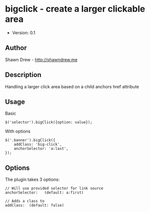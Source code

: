 # bigclick - create a larger clickable area 

* Version: 0.1

## Author

Shawn Drew - http://shawndrew.me

## Description

Handling a larger click area based on a child anchors href attribute

## Usage

Basic

	$('selector').bigClick({option: value});
	
With options

	$('.banner').bigClick({
		addClass: 'big-click',
		anchorSelector: 'a:last',
	});

## Options

The plugin takes 3 options:

	// Will use provided selector for link source
	anchorSelector:   (default: a:first)

	// Adds a class to 
	addClass:  (default: false)